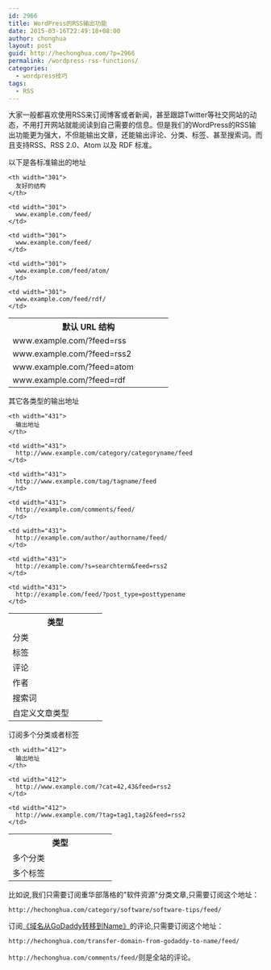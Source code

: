 ```yaml
---
id: 2966
title: WordPress的RSS输出功能
date: 2015-03-16T22:49:18+08:00
author: chonghua
layout: post
guid: http://hechonghua.com/?p=2966
permalink: /wordpress-rss-functions/
categories:
  - wordpress技巧
tags:
  - RSS
---
```

大家一般都喜欢使用RSS来订阅博客或者新闻，甚至跟踪Twitter等社交网站的动态，不用打开网站就能阅读到自己需要的信息。但是我们的WordPress的RSS输出功能更为强大，不但能输出文章，还能输出评论、分类、标签、甚至搜索词。而且支持RSS、RSS 2.0、Atom 以及 RDF 标准。

<!--more-->

以下是各标准输出的地址

<table class="table table-bordered">
  <tr class="success">
    <th width="301">
      默认 URL 结构
    </th>
    
    <th width="301">
      友好的结构
    </th>
  </tr>
  
  <tr>
    <td width="301">
      www.example.com/?feed=rss
    </td>
    
    <td width="301">
      www.example.com/feed/
    </td>
  </tr>
  
  <tr>
    <td width="301">
      www.example.com/?feed=rss2
    </td>
    
    <td width="301">
      www.example.com/feed/
    </td>
  </tr>
  
  <tr>
    <td width="301">
      www.example.com/?feed=atom
    </td>
    
    <td width="301">
      www.example.com/feed/atom/
    </td>
  </tr>
  
  <tr>
    <td width="301">
      www.example.com/?feed=rdf
    </td>
    
    <td width="301">
      www.example.com/feed/rdf/
    </td>
  </tr>
</table>

其它各类型的输出地址

<table class="table table-bordered">
  <tr class="success">
    <th width="170">
      类型
    </th>
    
    <th width="431">
      输出地址
    </th>
  </tr>
  
  <tr>
    <td width="170">
      分类
    </td>
    
    <td width="431">
      http://www.example.com/category/categoryname/feed
    </td>
  </tr>
  
  <tr>
    <td width="170">
      标签
    </td>
    
    <td width="431">
      http://www.example.com/tag/tagname/feed
    </td>
  </tr>
  
  <tr>
    <td width="170">
      评论
    </td>
    
    <td width="431">
      http://example.com/comments/feed/
    </td>
  </tr>
  
  <tr>
    <td width="170">
      作者
    </td>
    
    <td width="431">
      http://example.com/author/authorname/feed/
    </td>
  </tr>
  
  <tr>
    <td width="170">
      搜索词
    </td>
    
    <td width="431">
      http://example.com/?s=searchterm&feed=rss2
    </td>
  </tr>
  
  <tr>
    <td width="170">
      自定义文章类型
    </td>
    
    <td width="431">
      http://example.com/feed/?post_type=posttypename
    </td>
  </tr>
</table>

订阅多个分类或者标签

<table class="table table-bordered">
  <tr class="success">
    <th width="189">
      类型
    </th>
    
    <th width="412">
      输出地址
    </th>
  </tr>
  
  <tr>
    <td width="189">
      多个分类
    </td>
    
    <td width="412">
      http://www.example.com/?cat=42,43&feed=rss2
    </td>
  </tr>
  
  <tr>
    <td width="189">
      多个标签
    </td>
    
    <td width="412">
      http://www.example.com/?tag=tag1,tag2&feed=rss2
    </td>
  </tr>
</table>

比如说,我们只需要订阅重华部落格的"软件资源"分类文章,只需要订阅这个地址：

`http://hechonghua.com/category/software/software-tips/feed/`

订阅<a href="http://hechonghua.com/transfer-domain-from-godaddy-to-name/" target="_blank">《域名从GoDaddy转移到Name》</a>的评论,只需要订阅这个地址：

`http://hechonghua.com/transfer-domain-from-godaddy-to-name/feed/`

`http://hechonghua.com/comments/feed/`则是全站的评论。
